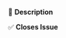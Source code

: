 <!-- IMPORTANT: Please do not create a pull request without first creating an issue. See contributing guidelines -->
<!-- Changes should be discussed before opening a pull request. PRs without issues will be closed. -->

📖 **Description**
<!-- Briefly describe the changes you are making and why. -->

✅ **Closes Issue**
<!-- Link back to the issue that this PR closes, ex: -->
<!-- closes: #1234 -->

